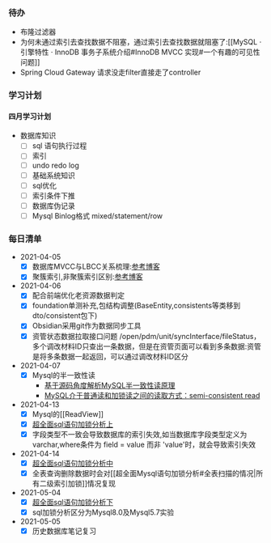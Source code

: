 ### 待办
- 布隆过滤器
- 为何未通过索引去查找数据不阻塞，通过索引去查找数据就阻塞了:[[MySQL · 引擎特性 · InnoDB 事务子系统介绍#InnoDB MVCC 实现#一个有趣的可见性问题]]
- Spring Cloud Gateway 请求没走filter直接走了controller

### 学习计划
#### 四月学习计划
- 数据库知识
	- [ ] sql 语句执行过程
	- [ ] 索引
	- [ ] undo redo log
	- [ ] 基础系统知识
	- [ ] sql优化
	- [ ] 索引条件下推
	- [ ] 数据库伪记录
	- [ ] Mysql Binlog格式 mixed/statement/row
	
### 每日清单

- 2021-04-05
	-  [x] 数据库MVCC与LBCC关系梳理:[参考博客](https://www.codenong.com/cs110441924/)
	-  [x] 聚簇索引,非聚簇索引区别:[参考博客](https://www.cnblogs.com/jiawen010/p/11805241.html)

- 2021-04-06
	- [x] 配合前端优化老资源数据判定
	- [x] foundation单测补充,包结构调整(BaseEntity,consistents等类移到dto/consistent包下)
	- [x] Obsidian采用git作为数据同步工具
	- [x] 资管状态数据拉取接口问题 
		/open/pdm/unit/syncInterface/fileStatus，多个调改材料ID只查出一条数据，但是在资管页面可以看到多条数据:资管是将多条数据一起返回，可以通过调改材料ID区分

-  2021-04-07
	- [x] Mysql的半一致性读
		- [基于源码角度解析MySQL半一致性读原理](https://www.yisu.com/zixun/30489.html)
		- [MySQL介于普通读和加锁读之间的读取方式：semi-consistent read](https://juejin.cn/post/6844904022499917838)

- 2021-04-13
	-  [x] Mysql的[[ReadView]]
	-  [x] [超全面sql语句加锁分析上](https://mp.weixin.qq.com/s/wSlNZcQkax-2KZCNEHOYLA)
	-  [x] 字段类型不一致会导致数据库的索引失效,如当数据库字段类型定义为varchar,where条件为 field = value 而非 'value'时，就会导致索引失效

- 2021-04-14
	- [x] [超全面sql语句加锁分析中](https://mp.weixin.qq.com/s/wSlNZcQkax-2KZCNEHOYLA)
	- [x] 全表查询删除数据时会对[[超全面Mysql语句加锁分析#全表扫描的情况|所有二级索引加锁]]情况复现

- 2021-05-04
	- [x] [超全面sql语句加锁分析下](https://mp.weixin.qq.com/s/9WWBXLNoUcTkS4DJnM5ViA)
	- [x] sql加锁分析区分为Mysql8.0及Mysql5.7实验
- 2021-05-05
	- [x] 历史数据库笔记复习